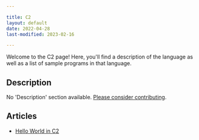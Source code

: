 ```yaml
---

title: C2
layout: default
date: 2022-04-28
last-modified: 2023-02-16

---
```


Welcome to the C2 page! Here, you'll find a description of the language as well as a list of sample programs in that language.

## Description

No 'Description' section available. [Please consider contributing](https://github.com/TheRenegadeCoder/sample-programs-website).

## Articles

- [Hello World in C2](https://sampleprograms.io/projects/hello-world/c2)